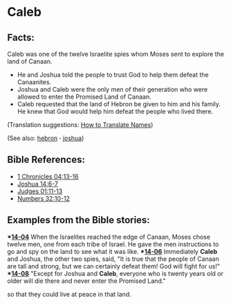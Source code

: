 # Caleb #

## Facts: ##

Caleb was one of the twelve Israelite spies whom Moses sent to explore the land of Canaan.

* He and Joshua told the people to trust God to help them defeat the Canaanites.
* Joshua and Caleb were the only men of their generation who were allowed to enter the Promised Land of Canaan.
* Caleb requested that the land of Hebron be given to him and his family. He knew that God would help him defeat the people who lived there.

(Translation suggestions: [How to Translate Names](https://git.door43.org/Door43/en-ta-translate-vol1/src/master/content/translate_names.md))

(See also: [hebron](../other/hebron.md) **·** [joshua](../other/joshua.md))

## Bible References: ##

* [1 Chronicles 04:13-16](https://door43.org/en/bible/notes/1ch/04/13)
* [Joshua 14:6-7](https://door43.org/en/bible/notes/jos/14/06)
* [Judges 01:11-13](https://door43.org/en/bible/notes/jdg/01/11)
* [Numbers 32:10-12](https://door43.org/en/bible/notes/num/32/10)

## Examples from the Bible stories: ##

  __*[14-04](https://door43.org/en/obs/notes/frames/14-04)__ When the Israelites reached the edge of Canaan, Moses chose twelve men, one from each tribe of Israel. He gave the men instructions to go and spy on the land to see what it was like. 
  __*[14-06](https://door43.org/en/obs/notes/frames/14-06)__ Immediately __Caleb__ and Joshua, the other two spies, said, "It is true that the people of Canaan are tall and strong, but we can certainly defeat them! God will fight for us!"
  __*[14-08](https://door43.org/en/obs/notes/frames/14-08)__ "Except for Joshua and __Caleb__, everyone who is twenty years old or older will die there and never enter the Promised Land."

 so that they could live at peace in that land.



